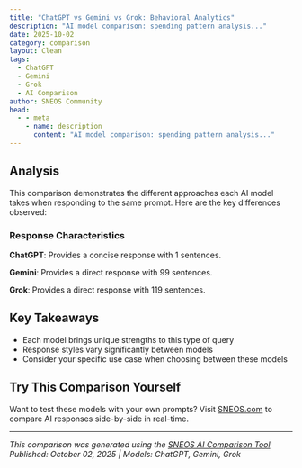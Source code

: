 ```yaml
---
title: "ChatGPT vs Gemini vs Grok: Behavioral Analytics"
description: "AI model comparison: spending pattern analysis..."
date: 2025-10-02
category: comparison
layout: Clean
tags:
  - ChatGPT
  - Gemini
  - Grok
  - AI Comparison
author: SNEOS Community
head:
  - - meta
    - name: description
      content: "AI model comparison: spending pattern analysis..."
---
```


<ChatComparison
  title="ChatGPT vs Gemini vs Grok: Behavioral Analytics"
  prompt="spending pattern analysis"
  :responses='{
    "ChatGPT": "Error calling OpenAI API.",
    "Gemini": "Okay, let\u0027s break down spending pattern analysis. This is a valuable process for individuals, businesses, and even governments to understand how money is being spent, identify trends, and make informed decisions.\n\nHere\u0027s a comprehensive look at what\u0027s involved:\n\n**1. What is Spending Pattern Analysis?**\n\n*   **Definition:**  The systematic examination of expenditures to identify recurring trends, anomalies, and relationships in how money is allocated over time.  It goes beyond simply knowing *how much* was spent; it seeks to understand *why*, *when*, and *where* the money went.\n*   **Goal:**  To gain insights that enable better budgeting, cost optimization, fraud detection, and strategic planning.\n\n**2. Who Uses Spending Pattern Analysis?**\n\n*   **Individuals and Households:** For personal finance management, budgeting, identifying unnecessary expenses, and planning for future goals (retirement, buying a house, etc.).\n*   **Businesses (Small to Large):**  For cost control, identifying areas for efficiency improvements, negotiating better deals with suppliers, understanding customer behavior, and optimizing marketing campaigns.\n*   **Financial Institutions (Banks, Credit Card Companies):** For fraud detection, credit risk assessment, and personalized offers.\n*   **Government Agencies:** For tracking public spending, identifying potential waste or misuse of funds, and assessing the impact of policies.\n*   **Researchers and Economists:** To study consumer behavior, economic trends, and the impact of various factors on spending habits.\n\n**3. The Process of Spending Pattern Analysis:**\n\nThe process typically involves these steps:\n\n*   **Data Collection:** This is the foundation.  You need accurate and comprehensive data.\n    *   **Sources:**\n        *   **Individuals:** Bank statements, credit card statements, budgeting apps, receipts, expense trackers, personal finance software (e.g., Mint, YNAB), spreadsheets.\n        *   **Businesses:** Accounting software (e.g., QuickBooks, Xero, SAP), point-of-sale (POS) systems, expense reports, purchase orders, invoices, bank statements, credit card statements.\n        *   **Financial Institutions:** Transaction data, customer profiles, account history.\n        *   **Government:** Financial records, budget reports, procurement data.\n    *   **Data Considerations:** Ensure the data is:\n        *   **Complete:**  Capture all relevant expenditures.\n        *   **Accurate:**  Minimize errors in recording and categorization.\n        *   **Consistent:** Use standardized categories and definitions.\n        *   **Time-stamped:**  Record the date and time of each transaction.\n*   **Data Cleaning and Preparation:**  Raw data often needs cleaning and formatting before analysis.\n    *   **Tasks:**\n        *   **Removing duplicates:**  Eliminate redundant entries.\n        *   **Correcting errors:**  Fix typos, misspellings, and inconsistencies.\n        *   **Standardizing categories:**  Ensure consistent categorization of expenses (e.g., \u0022Groceries,\u0022 \u0022Food,\u0022 and \u0022Supermarket\u0022 should all be grouped under a single \u0022Groceries\u0022 category).\n        *   **Handling missing data:**  Decide how to deal with missing information (e.g., impute values or exclude incomplete records).\n        *   **Formatting dates and currencies:** Ensure consistent date and currency formats.\n*   **Categorization and Grouping:**  Categorize expenses into meaningful groups. This is crucial for identifying patterns.\n    *   **Common Categories (Examples):**\n        *   **Individuals/Households:**\n            *   Housing (Rent/Mortgage, Utilities, Property Taxes)\n            *   Food (Groceries, Dining Out)\n            *   Transportation (Car Payments, Gas, Public Transit, Maintenance)\n            *   Healthcare (Insurance Premiums, Medical Expenses, Prescriptions)\n            *   Entertainment (Movies, Concerts, Subscriptions)\n            *   Personal Care (Haircuts, Cosmetics)\n            *   Clothing\n            *   Debt Payments (Credit Cards, Loans)\n            *   Savings and Investments\n            *   Gifts\n            *   Education\n        *   **Businesses:**\n            *   Cost of Goods Sold (COGS)\n            *   Salaries and Wages\n            *   Rent/Lease\n            *   Utilities\n            *   Marketing and Advertising\n            *   Travel and Entertainment\n            *   Office Supplies\n            *   Research and Development (R\u0026D)\n            *   Legal and Professional Fees\n            *   Depreciation\n            *   Insurance\n    *   **Hierarchical Categorization:**  Consider creating a hierarchy of categories (e.g., \u0022Transportation\u0022 could have subcategories like \u0022Car Payments,\u0022 \u0022Gas,\u0022 \u0022Maintenance,\u0022 \u0022Public Transit\u0022).\n*   **Analysis and Interpretation:**  This is where you start to uncover insights.\n    *   **Techniques:**\n        *   **Descriptive Statistics:** Calculate summary statistics (e.g., mean, median, standard deviation, percentages) for each category to understand the overall spending distribution.\n        *   **Trend Analysis:**  Examine how spending changes over time (e.g., monthly, quarterly, annually).  Look for increases, decreases, and seasonal patterns. Use line charts to visualize trends.\n        *   **Variance Analysis:**  Compare actual spending to budgeted amounts or historical data to identify deviations and investigate the reasons behind them.\n        *   **Ratio Analysis:**  Calculate ratios to compare different spending categories (e.g., the ratio of marketing expenses to sales revenue).\n        *   **Segmentation:**  Divide the data into segments (e.g., by customer type, product line, geographic region) to identify spending patterns specific to each segment.\n        *   **Time Series Analysis:** More advanced techniques to forecast future spending based on historical trends and seasonality.\n        *   **Data Visualization:**  Use charts, graphs, and dashboards to visualize spending patterns and make them easier to understand.  Common visualizations include:\n            *   **Bar Charts:**  Compare spending across different categories.\n            *   **Pie Charts:**  Show the proportion of spending allocated to each category.\n            *   **Line Charts:**  Track spending trends over time.\n            *   **Scatter Plots:**  Identify correlations between different spending variables.\n            *   **Heatmaps:**  Visualize spending patterns across multiple dimensions.\n        *   **Anomaly Detection:**  Identify unusual or unexpected spending patterns that may indicate fraud or errors. This often involves statistical methods or machine learning algorithms.\n*   **Reporting and Action:**  Communicate the findings in a clear and concise report.  More importantly, take action based on the insights.\n    *   **Examples of Actions:**\n        *   **Individuals:** Create a budget, reduce unnecessary expenses, set financial goals, automate savings.\n        *   **Businesses:** Negotiate better deals with suppliers, optimize marketing campaigns, improve operational efficiency, detect and prevent fraud.\n        *   **Government:** Adjust budget allocations, improve program effectiveness, detect and prevent waste or misuse of funds.\n\n**4. Tools for Spending Pattern Analysis:**\n\n*   **Spreadsheet Software (Excel, Google Sheets):**  Suitable for basic analysis and visualization.\n*   **Personal Finance Apps (Mint, YNAB, Personal Capital):** Automate data collection and categorization for personal use.\n*   **Accounting Software (QuickBooks, Xero):**  For businesses, provides robust reporting and analysis capabilities.\n*   **Business Intelligence (BI) Tools (Tableau, Power BI, Qlik):**  Powerful tools for advanced analysis, visualization, and dashboarding.\n*   **Data Mining and Statistical Software (R, Python):**  For more sophisticated analysis, including time series analysis, machine learning, and anomaly detection.\n\n**5. Key Considerations:**\n\n*   **Privacy:** Be mindful of privacy concerns when collecting and analyzing personal spending data.\n*   **Context:** Consider the context of the data.  For example, a sudden increase in spending on travel may be due to a planned vacation.\n*   **Data Security:**  Protect the data from unauthorized access and use.\n*   **Regularity:**  Spending pattern analysis is not a one-time activity.  It should be performed regularly to track progress and identify new trends.\n*   **Benchmarking:** Compare your spending patterns to industry benchmarks or best practices to identify areas for improvement.\n\n**Example Scenario (Personal Finance):**\n\nLet\u0027s say you want to analyze your spending patterns for the past year. You gather your bank and credit card statements, import the data into a spreadsheet, and categorize your expenses.  You notice that a significant portion of your income is spent on dining out. Further analysis reveals that you eat out most frequently on weekends.  Based on this insight, you decide to cook more meals at home on weekends to save money.\n\n**Example Scenario (Business):**\n\nA retail company analyzes its sales data and discovers that a particular product line has significantly lower profit margins compared to other product lines. Further investigation reveals that the cost of raw materials for that product line has increased significantly.  The company decides to negotiate better deals with its suppliers or explore alternative materials to improve profitability.\n\n**In summary, spending pattern analysis is a powerful technique that can help individuals and organizations make better financial decisions. By systematically examining expenditures, identifying trends, and taking action based on the insights, you can achieve your financial goals and improve your overall financial well-being.**\n",
    "Grok": "Spending pattern analysis is the process of examining and understanding how individuals, households, businesses, or organizations allocate their money over a specific period. It involves identifying trends, habits, and behaviors related to expenditure, which can provide valuable insights for budgeting, financial planning, marketing strategies, or economic research. Below is a detailed breakdown of spending pattern analysis, its importance, methods, and applications.\n\n---\n\n### **What is Spending Pattern Analysis?**\nSpending pattern analysis refers to the study of how money is spent across different categories (e.g., food, housing, entertainment, transportation) and time periods (daily, monthly, yearly). It helps in identifying:\n- **Frequency of purchases**: How often spending occurs.\n- **Category-wise allocation**: Which areas or sectors receive the most funds.\n- **Seasonal trends**: Variations in spending during holidays, sales, or specific times of the year.\n- **Behavioral insights**: Psychological or sociological factors influencing spending decisions.\n\nThis analysis can be conducted at various levels\u2014individual, demographic, geographic, or organizational.\n\n---\n\n### **Why is Spending Pattern Analysis Important?**\n1. **Personal Finance Management**:\n   - Helps individuals track their expenses and identify areas of overspending.\n   - Aids in creating effective budgets and saving plans.\n   - Prevents financial distress by highlighting unsustainable habits.\n\n2. **Business and Marketing**:\n   - Enables businesses to understand customer spending behavior and tailor products or services accordingly.\n   - Helps in predicting demand and optimizing pricing strategies.\n   - Supports targeted advertising based on consumer preferences and trends.\n\n3. **Economic Insights**:\n   - Governments and policymakers use spending patterns to gauge economic health, consumer confidence, and inflation.\n   - Assists in identifying disparities in income distribution and economic inequality.\n\n4. **Investment and Financial Planning**:\n   - Financial advisors use spending data to provide personalized advice for investments and retirement planning.\n   - Helps in assessing risk tolerance based on spending behavior.\n\n---\n\n### **Methods of Spending Pattern Analysis**\n1. **Data Collection**:\n   - **Personal Records**: Bank statements, credit card transactions, expense tracking apps (e.g., Mint, YNAB).\n   - **Surveys and Questionnaires**: Used for demographic or population-level data.\n   - **POS (Point of Sale) Data**: Transactions recorded by businesses.\n   - **Government Reports**: Data from national statistics (e.g., consumer expenditure surveys).\n\n2. **Categorization**:\n   - Classify expenses into fixed (e.g., rent, bills) and variable (e.g., groceries, entertainment) costs.\n   - Break down spending by needs (essentials) vs. wants (luxuries).\n\n3. **Visualization Tools**:\n   - Use charts, graphs, and dashboards to represent spending trends (e.g., pie charts for category-wise spending, line graphs for time-based trends).\n   - Software like Excel, Tableau, or Power BI can be used for detailed analysis.\n\n4. **Statistical Techniques**:\n   - **Trend Analysis**: Identify consistent patterns over time.\n   - **Correlation Analysis**: Understand how spending in one category affects another.\n   - **Segmentation**: Group individuals or customers based on similar spending behaviors.\n\n5. **Machine Learning and AI**:\n   - Predictive models to forecast future spending based on historical data.\n   - Clustering algorithms to identify distinct spending groups.\n   - Anomaly detection to flag unusual spending behavior (e.g., fraud detection).\n\n---\n\n### **Steps to Conduct a Personal Spending Pattern Analysis**\n1. **Gather Data**:\n   - Collect bank statements, receipts, or use expense tracking apps to log all transactions for a specific period (e.g., 3 months).\n   \n2. **Categorize Expenses**:\n   - Divide spending into categories such as housing, food, transportation, utilities, entertainment, etc.\n   \n3. **Identify Trends**:\n   - Look for recurring expenses, spikes in spending (e.g., during holidays), or areas with high expenditure.\n   \n4. **Set Goals**:\n   - Based on the analysis, determine areas to cut back on and allocate funds to savings or investments.\n   \n5. **Monitor and Adjust**:\n   - Regularly review spending patterns and adjust budgets as necessary to meet financial goals.\n\n---\n\n### **Applications of Spending Pattern Analysis**\n1. **Personal Finance**:\n   - Budget creation and debt management.\n   - Identifying unnecessary expenses to increase savings.\n\n2. **Retail and E-commerce**:\n   - Personalizing customer experiences through targeted recommendations.\n   - Optimizing inventory based on seasonal spending trends.\n\n3. **Government and Policy**:\n   - Formulating economic policies based on consumer spending data.\n   - Monitoring inflation and cost of living through expenditure surveys.\n\n4. **Banking and Financial Services**:\n   - Offering personalized loans or credit products based on spending behavior.\n   - Detecting fraudulent transactions through deviations in spending patterns.\n\n5. **Healthcare and Insurance**:\n   - Analyzing spending on medical expenses to design better insurance plans.\n   - Identifying high-risk groups based on healthcare expenditure.\n\n---\n\n### **Challenges in Spending Pattern Analysis**\n1. **Data Privacy**:\n   - Collecting and analyzing spending data raises concerns about protecting personal information.\n   - Compliance with regulations like GDPR or CCPA is essential.\n\n2. **Incomplete Data**:\n   - Cash transactions or unrecorded expenses can lead to inaccurate analysis.\n   - Relying on self-reported data may introduce bias.\n\n3. **Behavioral Complexity**:\n   - Spending patterns can be influenced by emotions, cultural factors, or unexpected events, making predictions difficult.\n\n4. **Dynamic Trends**:\n   - Rapid changes in technology, economic conditions, or consumer preferences can render past data obsolete.\n\n---\n\n### **Tools for Spending Pattern Analysis**\n1. **Personal Finance Apps**:\n   - Mint, YNAB (You Need a Budget), PocketGuard.\n2. **Business Analytics Tools**:\n   - Tableau, Power BI, Google Analytics (for customer spending data).\n3. **Spreadsheets**:\n   - Microsoft Excel or Google Sheets for manual tracking and basic analysis.\n4. **Advanced Software**:\n   - SAS, SPSS, or Python/R for statistical and predictive analysis.\n\n---\n\n### **Example of Spending Pattern Analysis**\n**Scenario**: A family wants to analyze their monthly spending for budgeting purposes.\n- **Data**: Collect bank statements and receipts for the last 3 months.\n- **Categorization**: Expenses are divided into rent ($1,500), groceries ($400), utilities ($200), dining out ($300), and entertainment ($200).\n- **Findings**:\n  - 50% of income goes to fixed costs (rent \u002B utilities).\n  - Dining out constitutes a large portion of discretionary spending.\n- **Action**: Reduce dining out to $150/month and redirect the savings ($150) to an emergency fund.\n\n**Business Example**: A retail company analyzes customer spending data.\n- **Data**: POS transactions show a spike in sales during the holiday season.\n- **Findings**: Customers spend 30% more on electronics in December.\n- **Action**: Increase inventory for electronics and launch targeted holiday promotions.\n\n---\n\nSpending pattern analysis is a powerful tool for gaining insights into financial behavior and making informed decisions. Whether for personal budgeting or business strategy, understanding spending habits can lead to better resource allocation and improved financial health. If you have a specific context or dataset for analysis, feel free to provide it, and I can help with a more tailored approach!"
  }'
  published-date="13:00"
/>

## Analysis

This comparison demonstrates the different approaches each AI model takes when responding to the same prompt. Here are the key differences observed:

### Response Characteristics

**ChatGPT**: Provides a concise response with 1 sentences. 

**Gemini**: Provides a direct response with 99 sentences. 

**Grok**: Provides a direct response with 119 sentences. 

## Key Takeaways

- Each model brings unique strengths to this type of query
- Response styles vary significantly between models
- Consider your specific use case when choosing between these models

## Try This Comparison Yourself

Want to test these models with your own prompts? Visit [SNEOS.com](https://sneos.com) to compare AI responses side-by-side in real-time.

---

*This comparison was generated using the [SNEOS AI Comparison Tool](https://sneos.com)*
*Published: October 02, 2025 | Models: ChatGPT, Gemini, Grok*
